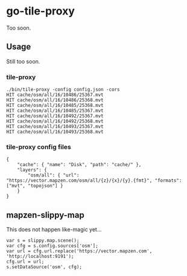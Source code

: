 # go-tile-proxy

Too soon.

## Usage

Still too soon.

### tile-proxy

```
./bin/tile-proxy -config config.json -cors
HIT cache/osm/all/16/10486/25367.mvt
HIT cache/osm/all/16/10486/25368.mvt
HIT cache/osm/all/16/10485/25368.mvt
HIT cache/osm/all/16/10485/25367.mvt
HIT cache/osm/all/16/10492/25367.mvt
HIT cache/osm/all/16/10492/25368.mvt
HIT cache/osm/all/16/10493/25367.mvt
HIT cache/osm/all/16/10493/25368.mvt
```

### tile-proxy config files

```
{
	"cache": { "name": "Disk", "path": "cache/" },
	"layers": {
		"osm/all": { "url": "https://vector.mapzen.com/osm/all/{z}/{x}/{y}.{fmt}", "formats": ["mvt", "topojson"] }
	}
}
```

## mapzen-slippy-map

This does not happen like-magic yet...

```
var s = slippy.map.scene();
var cfg = s.config.sources['osm'];
var url = cfg.url.replace('https://vector.mapzen.com', 'http://localhost:9191');
cfg.url = url;
s.setDataSource('osm', cfg);
```
